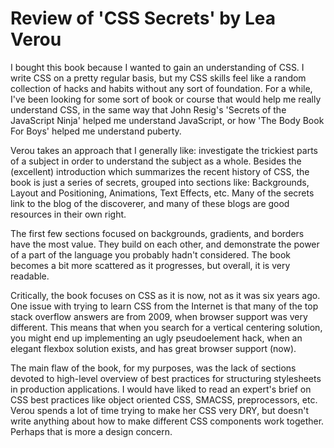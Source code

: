 # Review of 'CSS Secrets' by Lea Verou

I bought this book because I wanted to gain an understanding of CSS.  I write
CSS on a pretty regular basis, but my CSS skills feel like a random collection
of hacks and habits without any sort of foundation.  For a while, I've been
looking for some sort of book or course that would help me really understand
CSS, in the same way that John Resig's 'Secrets of the JavaScript Ninja' helped
me understand JavaScript, or how 'The Body Book For Boys' helped me understand
puberty.

Verou takes an approach that I generally like: investigate the trickiest parts
of a subject in order to understand the subject as a whole.  Besides the
(excellent) introduction which summarizes the recent history of CSS, the book is
just a series of secrets, grouped into sections like: Backgrounds, Layout and
Positioning, Animations, Text Effects, etc.  Many of the secrets link to the
blog of the discoverer, and many of these blogs are good resources in their own
right.

The first few sections focused on backgrounds, gradients, and borders have the
most value.  They build on each other, and demonstrate the power of a part of
the language you probably hadn't considered.  The book becomes a bit more
scattered as it progresses, but overall, it is very readable.

Critically, the book focuses on CSS as it is now, not as it was six years ago.
One issue with trying to learn CSS from the Internet is that many of the top
stack overflow answers are from 2009, when browser support was very different.
This means that when you search for a vertical centering solution, you might end
up implementing an ugly pseudoelement hack, when an elegant flexbox solution
exists, and has great browser support (now).

The main flaw of the book, for my purposes, was the lack of sections devoted to
high-level overview of best practices for structuring stylesheets in production
applications.  I would have liked to read an expert's brief on CSS best
practices like object oriented CSS, SMACSS, preprocessors, etc.  Verou spends a
lot of time trying to make her CSS very DRY, but doesn't write anything about
how to make different CSS components work together.  Perhaps that is more a
design concern.
